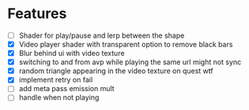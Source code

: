 # Features
- [ ] Shader for play/pause and lerp between the shape
- [x] Video player shader with transparent option to remove black bars
- [x] Blur behind ui with video texture
- [x] switching to and from avp while playing the same url might not sync
- [x] random triangle appearing in the video texture on quest wtf
- [x] implement retry on fail
- [ ] add meta pass emission mult
- [ ] handle when not playing